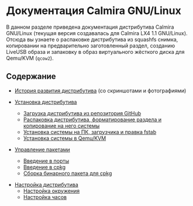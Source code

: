 # Документация Calmira GNU/Linux

В данном разделе приведена документация дистрибутива Calmira GNU/Linux (текущая версия создавалась для Calmira LX4 1.1 GNU/Linux). Отсюда вы узнаете о распаковке дистрибутива из squashfs снимка, копировании на предварительно заготовленный раздел, созданию LiveUSB образа и запаковку в образ виртуального жёсткого диска для Qemu/KVM (`qcow2`).

## Содержание

* [История развития дистрибутива](history.md) (со скриншотами и фотографиями)
* [Установка дистрибутива](installation/README.md)
  * [Загрузка дистрибутива из репозитория GitHub](installation/download.md)
  * [Распаковка дистрибутива, форматирование раздела и копирование на него системы](installation/unpack.md)
  * [Установка системы на ПК, загрузчика и правка fstab](installation/install_sys.md)
  * [Установка системы в Qemu/KVM](installation/install_qemu.md)

* [Управление пакетами](packages/README.md)
  * [Введение в порты](packages/intro_ports.md)
  * [Введение в cpkg](packages/intro_cpkg.md)
  * [Сборка бинарного пакета для cpkg](packages/makepkg.md)

<!-- Добавить инструкцию о создании порта -->

* [Настройка дистрибутива](setup/README.md)
  * [Настройка окружения](setup/shell.md)
  * [Настройка часов](setup/clock.md)
